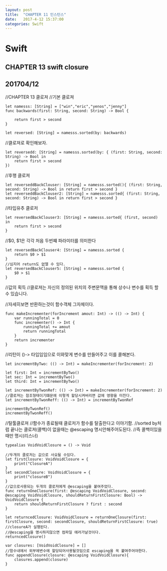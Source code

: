 ```yaml
---
layout: post
title:  "CHAPTER 11 인스턴스"
date:   2017-4-12 15:37:00
categories: Swift
---
```


Swift 
========




CHAPTER 13 swift closure
---
201704/12
---


//CHAPTER 13 클로져
//기본 클로져

~~~
let namesss: [String] = ["win","eric","yenos","jenny"]
func backwards(first: String, second: String) -> Bool {
    
    return first > second
}

let reversed: [String] = namesss.sorted(by: backwards)
~~~

//클로져로 확인해보자.

~~~
let reversedd: [String] = namesss.sorted(by: { (first: String, second: String) -> Bool in
    return first > second
})
~~~

//후행 클로져

~~~
let reverseddBackClouser: [String] = namesss.sorted(){ (first: String, second: String) -> Bool in return first > second }
let reverseddBackClouser2: [String] = namesss.sorted{ (first: String, second: String) -> Bool in return first > second }
~~~

//타입유추 클로저

~~~
let reversedBackClouser3: [String] = namesss.sorted{ (first, second) in
    return first > second
}
~~~

//$0, $1은 각각 처음 두번쨰 파라미터를 의미한다

~~~
let reversedBackClouser4: [String] = namesss.sorted {
    return $0 > $1
}
//심지어 return도 없앨 수 있다.
let reversedBackClouser5: [String] = namesss.sorted {
    $0 > $1
}
~~~

//값의 획득
//클로져는 자신의 정의된 위치의 주변문맥을 통해 상수나 변수를 획득 할 수 있습니다.

//자세히보면 반환하는것이 함수객체 그자체이다.

~~~
func makeIncrementer(forIncrement amout: Int) -> (() -> Int) {
    var runningTotal = 0
    func incrementer() -> Int {
        runningTotal += amout
        return runningTotal
    }
    return incrementer
}
~~~

//리턴이 ()-> 타입임임으로 이와맞게 변수를 만들어주고 이를 콜해본다.

~~~
let incrementByTwo: (() -> Int) = makeIncrementer(forIncrement: 2)

let first: Int = incrementByTwo()
let sec: Int = incrementByTwo()
let third: Int = incrementByTwo()

let incrementByTwonRef: (() -> Int) = makeIncrementer(forIncrement: 2)
//클로져는 참조형태이기떄문에 이렇게 할당시켜버리면 값에 영향을 미친다.
let incrementByTwonReff: (() -> Int) = incrementByTwonRef

incrementByTwonRef()
incrementByTwonReff()
~~~

//탈툴클로져
//함수가 종료될때 클로저가 함수를 탈출한다고 이야기함.
//sorted by처럼 끝나는 클로져(콜백)이 없을때는 @escaping 명시안해주어도된다.
//즉 콜백이있을때만 명시(리스너)

~~~
typealias VoidVoidClosure = () -> Void

//두개의 클로저는 값으로 사요될 수있다.
let firstClosure: VoidVoidClosure = {
    print("ClosureA")
}
let secondClosure: VoidVoidClosure = {
    print("closureB")
}
//값으로사용되는 두개의 클로저에게 @escaping을 붙여주었다.
func returnOneClosure(first: @escaping VoidVoidClosure, second: @escaping VoidVoidClosure, shouldReturnFirstClosure: Bool) -> VoidVoidClosure {
    return shouldReturnFirstClosure ? first : second
}

let returncedClosure: VoidVoidClosure = returnOneClosure(first: firstClosure, second: secondClosure, shouldReturnFirstClosure: true)
//closureA가 실행된다.
//@escaping을 명시하지않으면 컴파일 에러가날것이다.
returncedClosure()

var closures: [VoidVoidClosure] = []
//함수내에서 외부에변수에 할당되어사용될것임으로 escaping을 꼭 붙여주어야한다.
func appendClosure(closure: @escaping VoidVoidClosure){
    closures.append(closure)
}
~~~